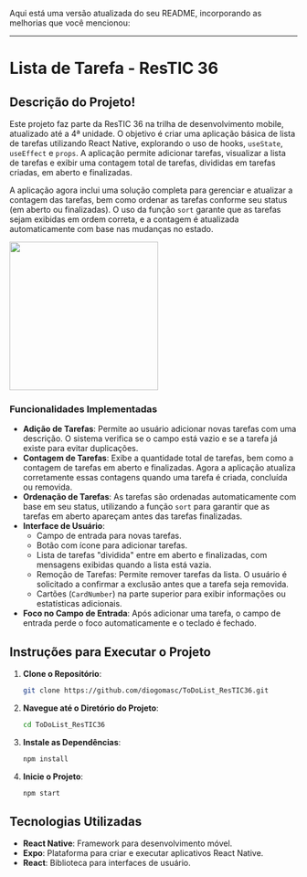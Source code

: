 Aqui está uma versão atualizada do seu README, incorporando as melhorias que você mencionou:

---

# Lista de Tarefa - ResTIC 36

## Descrição do Projeto!


Este projeto faz parte da ResTIC 36 na trilha de desenvolvimento mobile, atualizado até a 4ª unidade. O objetivo é criar uma aplicação básica de lista de tarefas utilizando React Native, explorando o uso de hooks, `useState`, `useEffect` e `props`. A aplicação permite adicionar tarefas, visualizar a lista de tarefas e exibir uma contagem total de tarefas, divididas em tarefas criadas, em aberto e finalizadas.

A aplicação agora inclui uma solução completa para gerenciar e atualizar a contagem das tarefas, bem como ordenar as tarefas conforme seu status (em aberto ou finalizadas). O uso da função `sort` garante que as tarefas sejam exibidas em ordem correta, e a contagem é atualizada automaticamente com base nas mudanças no estado.

<p aling="center">
   <img width="260" heitgh="100" src="https://github.com/user-attachments/assets/698b3a0b-3e53-496b-a02b-4fcbfe0da81f">
</p>

### Funcionalidades Implementadas

- **Adição de Tarefas**: Permite ao usuário adicionar novas tarefas com uma descrição. O sistema verifica se o campo está vazio e se a tarefa já existe para evitar duplicações.
- **Contagem de Tarefas**: Exibe a quantidade total de tarefas, bem como a contagem de tarefas em aberto e finalizadas. Agora a aplicação atualiza corretamente essas contagens quando uma tarefa é criada, concluída ou removida.
- **Ordenação de Tarefas**: As tarefas são ordenadas automaticamente com base em seu status, utilizando a função `sort` para garantir que as tarefas em aberto apareçam antes das tarefas finalizadas.
- **Interface de Usuário**:
  - Campo de entrada para novas tarefas.
  - Botão com ícone para adicionar tarefas.
  - Lista de tarefas "dividida" entre em aberto e finalizadas, com mensagens exibidas quando a lista está vazia.
  - Remoção de Tarefas: Permite remover tarefas da lista. O usuário é solicitado a confirmar a exclusão antes que a tarefa seja removida.
  - Cartões (`CardNumber`) na parte superior para exibir informações ou estatísticas adicionais.
- **Foco no Campo de Entrada**: Após adicionar uma tarefa, o campo de entrada perde o foco automaticamente e o teclado é fechado.

## Instruções para Executar o Projeto

1. **Clone o Repositório**:
   ```bash
   git clone https://github.com/diogomasc/ToDoList_ResTIC36.git
   ```

2. **Navegue até o Diretório do Projeto**:
   ```bash
   cd ToDoList_ResTIC36
   ```

3. **Instale as Dependências**:
   ```bash
   npm install
   ```

4. **Inicie o Projeto**:
   ```bash
   npm start
   ```

## Tecnologias Utilizadas

- **React Native**: Framework para desenvolvimento móvel.
- **Expo**: Plataforma para criar e executar aplicativos React Native.
- **React**: Biblioteca para interfaces de usuário.
